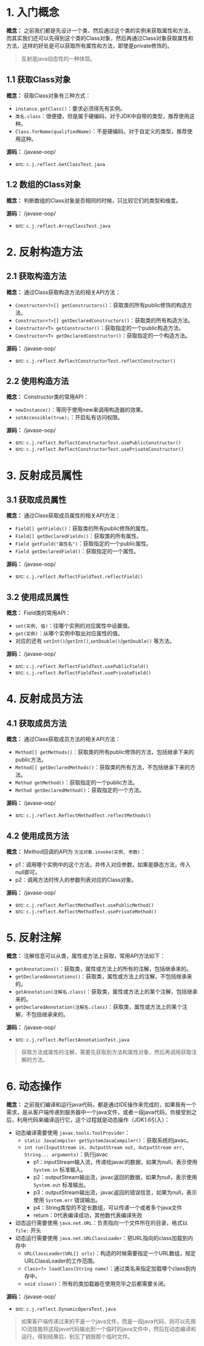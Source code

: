 # 1. 入门概念

**概念：** 之前我们都是先设计一个类，然后通过这个类的实例来获取属性和方法，而其实我们还可以先得到这个类的Class对象，然后再通过Class对象获取属性和方法，这样的好处是可以获取所有属性和方法，即使是private修饰的。

> 反射是java动态性的一种体现。

## 1.1 获取Class对象

**概念：** 获取Class对象有三种方式：
- `instance.getClass()`：要求必须得先有实例。
- `类名.class`：很便捷，但是属于硬编码，对于JDK中自带的类型，推荐使用这种。
- `Class.forName(qualifiedName)`：不是硬编码，对于自定义的类型，推荐使用这种。

**源码：** /javase-oop/
- src: `c.j.reflect.GetClassTest.java`

## 1.2 数组的Class对象

**概念：** 判断数组的Class对象是否相同的时候，只比较它们的类型和维度。

**源码：** /javase-oop/
- src: `c.j.reflect.ArrayClassTest.java`

# 2. 反射构造方法

## 2.1 获取构造方法

**概念：** 通过Class获取构造方法的相关API方法：
- `Constructor<?>[] getConstructors()`：获取类的所有public修饰的构造方法。
- `Constructor<?>[] getDeclaredConstructors()`：获取类的所有构造方法。
- `Constructor<T> getConstructor()`：获取指定的一个public构造方法。
- `Constructor<T> getDeclaredConstructor()`：获取指定的一个构造方法。

**源码：** /javase-oop/
- src: `c.j.reflect.ReflectConstructorTest.reflectConstructor()`

## 2.2 使用构造方法

**概念：** Constructor类的常用API：
- `newInstance()`：等同于使用new来调用构造器的效果。
- `setAccessible(true);`：开启私有访问权限。

**源码：** /javase-oop/
- src: `c.j.reflect.ReflectConstructorTest.usePublicConstructor()`
- src: `c.j.reflect.ReflectConstructorTest.usePrivateConstructor()`

# 3. 反射成员属性

## 3.1 获取成员属性

**概念：** 通过Class获取成员属性的相关API方法：
- `Field[] getFields()`：获取类的所有public修饰的属性。
- `Field[] getDeclaredFields()`：获取类的所有属性。
- `Field getField("属性名")`：获取指定的一个public属性。
- `Field getDeclaredField()`：获取指定的一个属性。

**源码：** /javase-oop/
- src: `c.j.reflect.ReflectFieldTest.reflectField()`

## 3.2 使用成员属性

**概念：** Field类的常用API：
- `set(实例, 值)`：往哪个实例的对应属性中设置值。
- `get(实例)`：从哪个实例中取出对应属性的值。
- 对应的还有 `setInt()`/`getInt()`,`setDouble()`/`getDouble()` 等方法。

**源码：** /javase-oop/
- src: `c.j.reflect.ReflectFieldTest.usePublicField()` 
- src: `c.j.reflect.ReflectFieldTest.usePrivateField()` 

# 4. 反射成员方法

## 4.1 获取成员方法

**概念：** 通过Class获取成员方法的相关API方法：
- `Method[] getMethods()`：获取类的所有public修饰的方法，包括继承下来的public方法。
- `Method[] getDeclaredMethods()`：获取类的所有方法，不包括继承下来的方法。
- `Method getMethod()`：获取指定的一个public方法。
- `Method getDeclaredMethod()`：获取指定的一个方法。

**源码：** /javase-oop/
- src: `c.j.reflect.ReflectMethodTest.reflectMethods()`

## 4.2 使用成员方法

**概念：** Method回调的API为 `方法对象.invoke(实例, 参数)`：
- p1：调用哪个实例中的这个方法，并传入对应参数，如果是静态方法，传入null即可。
- p2：调用方法时传入的参数列表对应的Class对象。

**源码：** /javase-oop/
- src: `c.j.reflect.ReflectMethodTest.usePublicMethod()`
- src: `c.j.reflect.ReflectMethodTest.usePrivateMethod()`

# 5. 反射注解

**概念：** 注解信息可以从类，属性或方法上获取，常用API方法如下：
- `getAnnotations()`：获取类，属性或方法上的所有的注解，包括继承来的。
- `getDeclaredAnnotations()`：获取类，属性或方法上的注解，不包括继承来的。
- `getAnnotation(注解名.class)`：获取类，属性或方法上的某个注解，包括继承来的。
- `getDeclaredAnnotation(注解名.class)`：获取类，属性或方法上的某个注解，不包括继承来的。

**源码：** /javase-oop/
- src: `c.j.reflect.ReflectAnnotationTest.java`

> 获取方法或属性的注解，需要先获取到方法和属性对象，然后再调用获取注解的方法。

# 6. 动态操作

**概念：** 之前我们编译和运行java代码，都是通过IDE操作来完成的，如果我有一个需求，是从客户端传递到服务器中一个java文件，或者一段java代码，你接受到之后，利用代码来编译运行它，这个过程就是动态操作（JDK1.6引入）：
- 动态编译需要使用 `javax.tools.ToolProvider`：
    - `static JavaCompiler getSystemJavaCompiler()`：获取系统的javac。
    - `int run(InputStream in, OutputStream out, OutputStream err, String... arguments)`：执行javac
        - p1：inputStream输入流，传递给javac的数据，如果为null，表示使用 `System.in` 标准输入。
        - p2：outputStream输出流，javac返回的数据，如果为null，表示使用 `System.out` 标准输出。
        - p3：outputStream输出流，javac返回的错误信息，如果为null，表示使用 `System.err` 错误输出。
        - p4：String类型的不定长数组，可以传递一个或者多个java文件
        - return：0代表编译成功，其他数代表编译失败
- 动态运行需要使用 `java.net.URL`：负责指向一个文件所在的目录，格式以 `file:` 开头
- 动态运行需要使用 `java.net.URLClassLoader`：把URL指向的class加载到内存中
    - `URLClassLoader(URL[] urls)`：构造的时候需要指定一个URL数组，规定URLClassLoader的工作范围。
    - `Class<?> loadClass(String name)`：通过类名来指定加载哪个class到内存中。
    - `void close()`：所有的类加载器在使用完毕之后都需要关闭。

**源码：** /javase-oop/
- src: `c.j.reflect.DynamicOperaTest.java`

> 如果客户端传递过来的不是一个java文件，而是一段java代码，则可以先用IO流技能将这段java代码输出到一个临时的java文件中，然后在动态编译和运行，得到结果后，别忘了销毁那个临时文件。